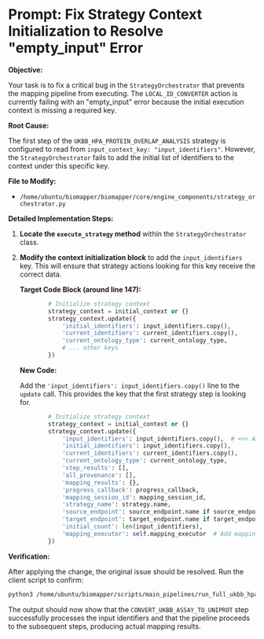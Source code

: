 # Prompt: Fix Strategy Context Initialization to Resolve "empty_input" Error

**Objective:**

Your task is to fix a critical bug in the `StrategyOrchestrator` that prevents the mapping pipeline from executing. The `LOCAL_ID_CONVERTER` action is currently failing with an "empty_input" error because the initial execution context is missing a required key.

**Root Cause:**

The first step of the `UKBB_HPA_PROTEIN_OVERLAP_ANALYSIS` strategy is configured to read from `input_context_key: "input_identifiers"`. However, the `StrategyOrchestrator` fails to add the initial list of identifiers to the context under this specific key.

**File to Modify:**

*   `/home/ubuntu/biomapper/biomapper/core/engine_components/strategy_orchestrator.py`

**Detailed Implementation Steps:**

1.  **Locate the `execute_strategy` method** within the `StrategyOrchestrator` class.

2.  **Modify the context initialization block** to add the `input_identifiers` key. This will ensure that strategy actions looking for this key receive the correct data.

    **Target Code Block (around line 147):**
    ```python
            # Initialize strategy context
            strategy_context = initial_context or {}
            strategy_context.update({
                'initial_identifiers': input_identifiers.copy(),
                'current_identifiers': current_identifiers.copy(),
                'current_ontology_type': current_ontology_type,
                # ... other keys
            })
    ```

    **New Code:**

    Add the `'input_identifiers': input_identifiers.copy()` line to the `update` call. This provides the key that the first strategy step is looking for.

    ```python
            # Initialize strategy context
            strategy_context = initial_context or {}
            strategy_context.update({
                'input_identifiers': input_identifiers.copy(),  # <<< ADD THIS LINE
                'initial_identifiers': input_identifiers.copy(),
                'current_identifiers': current_identifiers.copy(),
                'current_ontology_type': current_ontology_type,
                'step_results': [],
                'all_provenance': [],
                'mapping_results': {},
                'progress_callback': progress_callback,
                'mapping_session_id': mapping_session_id,
                'strategy_name': strategy.name,
                'source_endpoint': source_endpoint.name if source_endpoint else None,
                'target_endpoint': target_endpoint.name if target_endpoint else None,
                'initial_count': len(input_identifiers),
                'mapping_executor': self.mapping_executor  # Add mapping executor to context
            })
    ```

**Verification:**

After applying the change, the original issue should be resolved. Run the client script to confirm:

```bash
python3 /home/ubuntu/biomapper/scripts/main_pipelines/run_full_ukbb_hpa_mapping.py
```

The output should now show that the `CONVERT_UKBB_ASSAY_TO_UNIPROT` step successfully processes the input identifiers and that the pipeline proceeds to the subsequent steps, producing actual mapping results.
